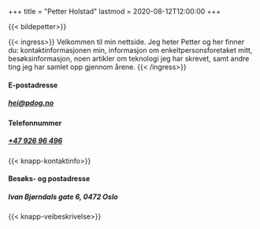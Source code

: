 +++
title = "Petter Holstad"
lastmod = 2020-08-12T12:00:00
+++

{{< bildepetter>}}

{{< ingress>}}
Velkommen til min nettside. Jeg heter Petter og her finner du:
kontaktinformasjonen min, informasjon om enkeltpersonsforetaket mitt,
besøksinformasjon, noen artikler om teknologi jeg har skrevet, samt andre
ting jeg har samlet opp gjennom årene.
{{< /ingress>}}

#### E-postadresse

##### hei@pdog.no

#### Telefonnummer

##### [+47&nbsp;926&nbsp;96&nbsp;496](tel:+4792696496)

{{< knapp-kontaktinfo>}}

#### Besøks- og postadresse

##### Ivan Bjørndals gate 6, 0472 Oslo

{{< knapp-veibeskrivelse>}}

